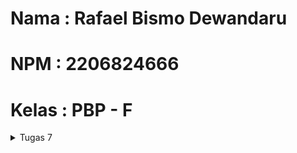 # Nama  : Rafael Bismo Dewandaru
# NPM   : 2206824666
# Kelas : PBP - F

<details>
<summary>Tugas 7</summary>

### 1. Apa perbedaan utama antara stateless dan stateful widget dalam konteks pengembangan aplikasi Flutter?
Stateless Widget:
- Jenis widget yang tidak memiliki keadaan (state) internal yang dapat berubah sehingga bersifat statis, artinya tampilan atau kontennya tidak berubah seiring waktu atau berdasarkan perubahan data. Stateless widget juga lebih efisien dalam hal kinerja, karena tidak memerlukan pengelolaan keadaan.
- Cocok digunakan untuk komponen UI yang bersifat statis, seperti teks, ikon, tombol, dan elemen UI yang tidak memerlukan perubahan berdasarkan input atau data dinamis.
- Contoh stateless widget dalam Flutter: Text, Icon, Image

Stateful Widget:
- Jenis widget yang memiliki keadaan (state) internal yang dapat berubah, sehingga digunakan ketika kita perlu merender konten yang dapat berubah seiring waktu, seperti daftar item dinamis, formulir input, atau tampilan yang berinteraksi dengan data eksternal.
- Saat keadaan internal berubah, Flutter akan membangun ulang widget untuk mencerminkan perubahan tersebut, yang memungkinkan kita untuk menyimpan dan memperbarui data sesuai kebutuhan, sehingga sangat berguna untuk mengelola tampilan yang bergantung pada data dinamis.
- Contoh stateful widget dalam Flutter: ListView, TextField, DropdownButton

### 2. Sebutkan seluruh widget yang kamu gunakan untuk menyelesaikan tugas ini dan jelaskan fungsinya masing-masing.

### 3. Jelaskan bagaimana cara kamu mengimplementasikan checklist di atas secara step-by-step (bukan hanya sekadar mengikuti tutorial)
1. Saya generate proyek Flutter baru dengan nama enderchest, kemudian masuk ke dalam direktori proyek tersebut lalu menjalankannya
2. Pada direktori enderchest\lib saya membuat file dart baru bernama menu.dart lalu import 'package:flutter/material.dart';
3. Kemudian saya membuat tiga button sederhana dengan menambahkan beberapa kode kedalam file menu.dart dan membuat stateless widget bernama MyHomePage
4. Saya juga menambahkan kode yang ada di tutorial 6 untuk didalam Widget build, dan mengubah ShopCard menjadi stateless
5. Untuk mendapat bonus dengan mengimplementasikan warna-warna yang berbeda untuk setiap tombol; Lihat Item, Tambah Item, dan Logout, saya menambahkan attibut Color color kedalam class ShopItem, dan menggunakannya di dalam class ShopCard.
~~~
final List<ShopItem> items = [
  ShopItem("Lihat Item", Icons.checklist, Colors.blue), // Specify different colors
  ShopItem("Tambah Item", Icons.add_shopping_cart, Colors.green),
  ShopItem("Logout", Icons.logout, Colors.red),
];
~~~
</details>